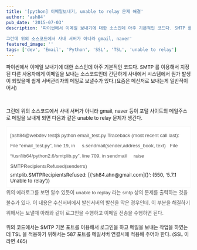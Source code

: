 ```yaml
---
title: '[python] 이메일보내기, unable to relay 문제 해결'
author: 'ash84'
pub_date: '2015-07-03'
description: '파이썬에서 이메일 보내기에 대한 소스인데 아주 기본적인 코드다. SMTP 를 이용해서 지정된 다른 사용자에게 이메일을 보내는 소스코드인데 간단하게 사내에서 시스템에서 뭔가 발생이 되었을때 쉽게 서버관리자의 메일로 보낼수가 있다.(요즘은 메신저로 보내는게 일반적이어서)
  
그런데 위의 소스코드에서 사내 서버가 아니라 gmail, naver'
featured_image: ''
tags: ['dev', 'Email', 'Python', 'SSL', 'TSL', 'unable to relay']
---
```



<span style="font-size: 10pt;">파이썬에서 이메일 보내기에 대한 소스인데 아주 기본적인 코드다. SMTP 를 이용해서 지정된 다른 사용자에게 이메일을 보내는 소스코드인데 간단하게 사내에서 시스템에서 뭔가 발생이 되었을때 쉽게 서버관리자의 메일로 보낼수가 있다.(요즘은 메신저로 보내는게 일반적이어서)</span>

<span style="font-size: 10pt;">  </span>

<span style="font-size: 10pt;">그런데 위의 소스코드에서 사내 서버가 아니라 gmail, naver 등이 포털 사이트의 메일주소로 메일을 보내게 되면 다음과 같은 unable to relay 문제가 생긴다.</span>

<div class="txc-textbox" style="border: 1px solid rgb(247, 247, 247); padding: 10px; background-color: rgb(255, 255, 255);"><span style="color: rgb(85, 85, 85); font-family: 'Nanum Gothic', sans-serif; font-size: 10pt; line-height: 28px; text-align: justify;">[ash84@webdev test]$ python email_test.py</span>  
<span style="color: rgb(85, 85, 85); font-family: 'Nanum Gothic', sans-serif; font-size: 10pt; line-height: 28px; text-align: justify;">Traceback (most recent call last):</span>  
<span style="color: rgb(85, 85, 85); font-family: 'Nanum Gothic', sans-serif; font-size: 10pt; line-height: 28px; text-align: justify;">  File “email_test.py”, line 19, in <module></span>  
<span style="color: rgb(85, 85, 85); font-family: 'Nanum Gothic', sans-serif; font-size: 10pt; line-height: 28px; text-align: justify;">    s.sendmail(sender,address_book, text)</span>  
<span style="color: rgb(85, 85, 85); font-family: 'Nanum Gothic', sans-serif; font-size: 10pt; line-height: 28px; text-align: justify;">  File “/usr/lib64/python2.6/smtplib.py”, line 709, in sendmail</span>  
<span style="color: rgb(85, 85, 85); font-family: 'Nanum Gothic', sans-serif; font-size: 10pt; line-height: 28px; text-align: justify;">    raise SMTPRecipientsRefused(senderrs)</span>  
<span style="font-size: 10pt;">smtplib.SMTPRecipientsRefused: </span>[<span style="font-size: 10pt;">{‘sh84.ahn@gmail.com</span>]()<span style="font-size: 10pt;">’: (550, ‘5.7.1 Unable to relay’)}</span>

</div><span style="color: rgb(85, 85, 85); font-family: 'Nanum Gothic', sans-serif; font-size: 10pt; line-height: 28px; text-align: justify;">위의 에러로그를 보면 알수 있듯이 unable to replay 라는 smtp 상의 문제를 출력하는 것을 볼수가 있다. 이 내용은 수신서버에서 발신서버의 발신을 막은 경우인데, 이 부분을 해결하기 위해서는 보낼때 아래와 같이 로그인을 수행하고 이메일 전송을 수행하면 된다. </span>

<span style="color: rgb(85, 85, 85); font-family: 'Nanum Gothic', sans-serif; font-size: 17px; line-height: 28px; text-align: justify;">  
</span>

<span style="color: rgb(85, 85, 85); font-family: 'Nanum Gothic', sans-serif; font-size: 10pt; line-height: 28px; text-align: justify;"><script src="https://gist.github.com/AhnSeongHyun/7a5552dbf151fbd0ea24.js"></script></span>

<span style="color: rgb(85, 85, 85); font-family: 'Nanum Gothic', sans-serif; font-size: 17px; line-height: 28px; text-align: justify;">  
</span>

<span style="color: rgb(85, 85, 85); font-family: 'Nanum Gothic', sans-serif; font-size: 17px; line-height: 28px; text-align: justify;">  
</span>

<span style="font-size: 10pt;">위의 코드에서는 SMTP 기본 포트를 이용해서 로그인을 하고 메일을 보내는 작업을 하였는데 TSL 을 적용하기 위해서는 587 포트를 메일서버 연결시에 적용해 주어야 한다. (SSL 이라면 465) </span>

<span style="font-size: 10pt;">  </span>

<span style="font-size: 10pt;"><script src="https://gist.github.com/AhnSeongHyun/80489adf9c888c6a226e.js"></script></span>

<span style="color: rgb(85, 85, 85); font-family: 'Nanum Gothic', sans-serif; font-size: 17px; line-height: 28px; text-align: justify;">  
</span>



